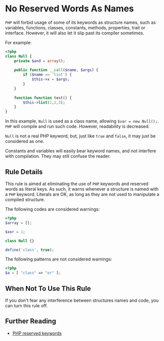 <!-- Good Practices -->
# No Reserved Words As Names

`PHP` will forbid usage of some of its keywords as structure names, such as variables, functions, classes, constants, methods, properties, trait or interface. However, it will also let it slip past its compiler sometimes. 

For example:

```php
<?php
class Null {
	private $and = array();
	
	public function __call($name, $args) {
		if ($name == 'list') {
			$this->x = $args;
		}
	}
	
	function function test() {
		$this->list(1,2,3);
	}
}

```

In this example, `Null` is used as a class name, allowing `$var = new Null();`. `PHP` will compile and run such code. However, readability is decreased.

`Null` is not a real PHP keyword, but, just like `true` and `false`, it may just be considered as one. 

Constants and variables will easily bear keyword names, and not interfere with compilation. They may still confuse the reader. 

## Rule Details

This rule is aimed at eliminating the use of `PHP` keywords and reserved words as literal keys. As such, it warns whenever a structure is named with a `PHP` keyword. Literals are OK, as long as they are not used to manipulate a compiled structure.  

The following codes are considered warnings:

```php
<?php
$array = [];

$xor = 1;

class Null {}

define('class', true);

```


The following patterns are not considered warnings:

```php
<?php
$a = [ "class" => "or" ];

```


## When Not To Use This Rule

If you don't fear any interference between structures names and code, you can turn this rule off.


## Further Reading

* [PHP reserved keywords](http://php.net/manual/en/reserved.keywords.php)